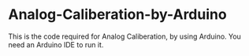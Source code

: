# Analog-Caliberation-by-Arduino
  This is the code required for Analog Caliberation, by using Arduino. You need an Arduino IDE to run it.
